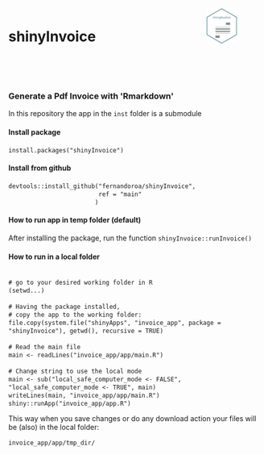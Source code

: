 <img src=man/figures/logo.png align="right" width="12%" hspace="50">

# shinyInvoice <br><br><br>

### Generate a Pdf Invoice with 'Rmarkdown'<br>

In this repository the app in the `inst` folder is a submodule

#### Install package

```
install.packages("shinyInvoice")
```

#### Install from github

```
devtools::install_github("fernandoroa/shinyInvoice",
                         ref = "main"
                        )
```

#### How to run app in temp folder (default)

After installing the package, run the function `shinyInvoice::runInvoice()`

#### How to run in a local folder

```

# go to your desired working folder in R
(setwd...)

# Having the package installed,
# copy the app to the working folder:
file.copy(system.file("shinyApps", "invoice_app", package = "shinyInvoice"), getwd(), recursive = TRUE)

# Read the main file
main <- readLines("invoice_app/app/main.R")

# Change string to use the local mode
main <- sub("local_safe_computer_mode <- FALSE", "local_safe_computer_mode <- TRUE", main)
writeLines(main, "invoice_app/app/main.R")
shiny::runApp("invoice_app/app.R")
```

This way when you save changes or do any download action your files will be (also) in the local folder:

```
invoice_app/app/tmp_dir/
```
